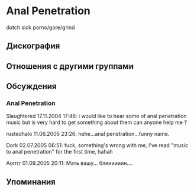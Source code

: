 # Anal Penetration

dutch sick porno/gore/grind

## Дискография


## Отношения с другими группами


## Обсуждения

### Anal Penetration

Slaughtered 17.11.2004 17:48:
i would like to hear some of anal penetration music but is very hard to get something about them can anyone help me ?

rustedhalo 11.06.2005 23:26:
hehe...anal penetration...funny name.

Dork 02.07.2005 06:51:
fuck, something's wrong with me, i've read "music to anal penetration" for the first time, hahah

Aorrrr 01.09.2005 20:11:
Мать вашу... блиииииин....



## Упоминания

